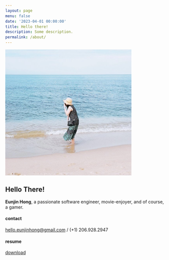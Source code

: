 ```yaml
---
layout: page
menu: false
date: '2023-04-01 00:00:00'
title: Hello there!
description: Some description.
permalink: /about/
---
```


<img class="img-rounded" src="/assets/img/uploads/profile.jpg" alt="Eunjin Hong" width="400">

## Hello There!
**Eunjin Hong**, a passionate software engineer, movie-enjoyer, and of course, a gamer. 


#### contact
hello.eunjinhong@gmail.com / (+1) 206.928.2947


#### resume
[download](../assets/resume/EunjinHong_RESUME.pdf)

